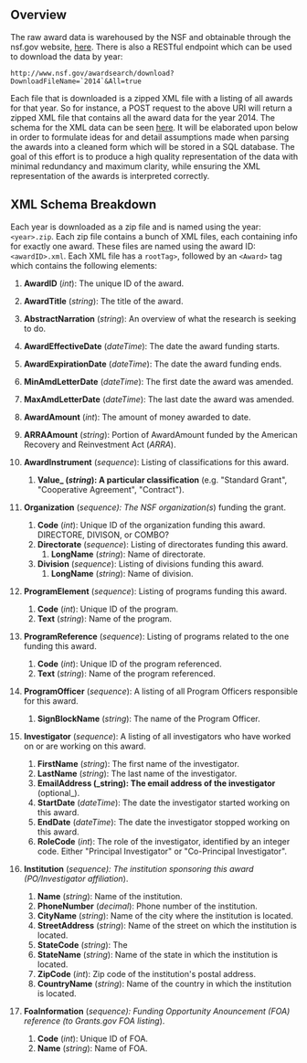 ## Overview

The raw award data is warehoused by the NSF and obtainable through the nsf.gov website,
[here](_http://www.nsf.gov/awardsearch/download.jsp_). There is also a RESTful endpoint which
can be used to download the data by year:

    http://www.nsf.gov/awardsearch/download?DownloadFileName=`2014`&All=true

Each file that is downloaded is a zipped XML file with a listing of all awards for that year.
So for instance, a POST request to the above URI will return a zipped XML file that contains
all the award data for the year 2014. The schema for the XML data can be seen
[here](_http://www.nsf.gov/awardsearch/resources/Award.xsd_). It will be elaborated upon below
in order to formulate ideas for and detail assumptions made when parsing the awards into a
cleaned form which will be stored in a SQL database. The goal of this effort is to produce a
high quality representation of the data with minimal redundancy and maximum clarity, while
ensuring the XML representation of the awards is interpreted correctly.

## XML Schema Breakdown

Each year is downloaded as a zip file and is named using the year: `<year>.zip`.
Each zip file contains a bunch of XML files, each containing info for exactly one
award. These files are named using the award ID: `<awardID>.xml`. Each XML file has
a `rootTag>`, followed by an `<Award>` tag which contains the following elements:

1.  **AwardID** (_int_): The unique ID of the award.

2.  **AwardTitle** (_string_): The title of the award.
3.  **AbstractNarration** (_string_): An overview of what the research is seeking
        to do.

4.  **AwardEffectiveDate** (_dateTime_): The date the award funding starts.
5.  **AwardExpirationDate** (_dateTime_): The date the award funding ends.

6.  **MinAmdLetterDate** (_dateTime_): The first date the award was amended.
7.  **MaxAmdLetterDate** (_dateTime_): The last date the award was amended.

8.  **AwardAmount** (_int_): The amount of money awarded to date.
9.  **ARRAAmount** (_string_): Portion of AwardAmount funded by the American
        Recovery and Reinvestment Act (_ARRA_).

10. **AwardInstrument** (_sequence_): Listing of classifications for this award.
    1.  **Value_ (_string_): A particular classification** (e.g. "Standard Grant",
        "Cooperative Agreement", "Contract").

11. **Organization** (_sequence): The NSF organization(s_) funding the grant.
    1.  **Code** (_int_): Unique ID of the organization funding this award.
            DIRECTORE, DIVISON, or COMBO?
    2.  **Directorate** (_sequence_): Listing of directorates funding this award.
        1.  **LongName** (_string_): Name of directorate.
    3.  **Division** (_sequence_): Listing of divisions funding this award.
        1.  **LongName** (_string_): Name of division.

12. **ProgramElement** (_sequence_): Listing of programs funding this award.
    1.  **Code** (_int_): Unique ID of the program.
    2.  **Text** (_string_): Name of the program.

13. **ProgramReference** (_sequence_): Listing of programs related to the one funding this award.
    1.  **Code** (_int_): Unique ID of the program referenced.
    2.  **Text** (_string_): Name of the program referenced.

14. **ProgramOfficer** (_sequence_): A listing of all Program Officers responsible for this award.
    1.  **SignBlockName** (_string_): The name of the Program Officer.

15. **Investigator** (_sequence_): A listing of all investigators who have worked on or are working on this award.
    1.  **FirstName** (_string_): The first name of the investigator.
    2.  **LastName** (_string_): The last name of the investigator.
    3.  **EmailAddress (_string): The email address of the investigator** (optional_).
    4.  **StartDate** (_dateTime_): The date the investigator started working on this award.
    5.  **EndDate** (_dateTime_): The date the investigator stopped working on this award.
    6.  **RoleCode** (_int_): The role of the investigator, identified by an integer code.
            Either "Principal Investigator" or "Co-Principal Investigator".

16. **Institution** (_sequence): The institution sponsoring this award (PO/Investigator affiliation_).
    1.  **Name** (_string_): Name of the institution.
    2.  **PhoneNumber** (_decimal_): Phone number of the institution.
    3.  **CityName** (_string_): Name of the city where the institution is located.
    4.  **StreetAddress** (_string_): Name of the street on which the institution is located.
    5.  **StateCode** (_string_): The
    6.  **StateName** (_string_): Name of the state in which the institution is located.
    7.  **ZipCode** (_int_): Zip code of the institution's postal address.
    8.  **CountryName** (_string_): Name of the country in which the institution is located.

17. **FoaInformation** (_sequence): Funding Opportunity Anouncement (FOA) reference (to Grants.gov FOA listing_).
    1.  **Code** (_int_): Unique ID of FOA.
    2.  **Name** (_string_): Name of FOA.
